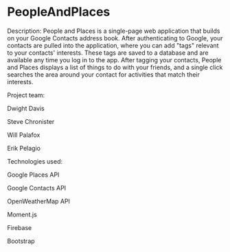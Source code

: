 # PeopleAndPlaces

Description:
People and Places is a single-page web application that builds on your Google Contacts address book. After authenticating to Google, your contacts are pulled into the application, where you can add "tags" relevant to your contacts' interests. These tags are saved to a database and are available any time you log in to the app.  After tagging your contacts, People and Places displays a list of things to do with your friends, and a single click searches the area around your contact for activities that match their interests.

Project team:

Dwight Davis

Steve Chronister

Will Palafox

Erik Pelagio


Technologies used:

Google Places API

Google Contacts API

OpenWeatherMap API

Moment.js

Firebase

Bootstrap
